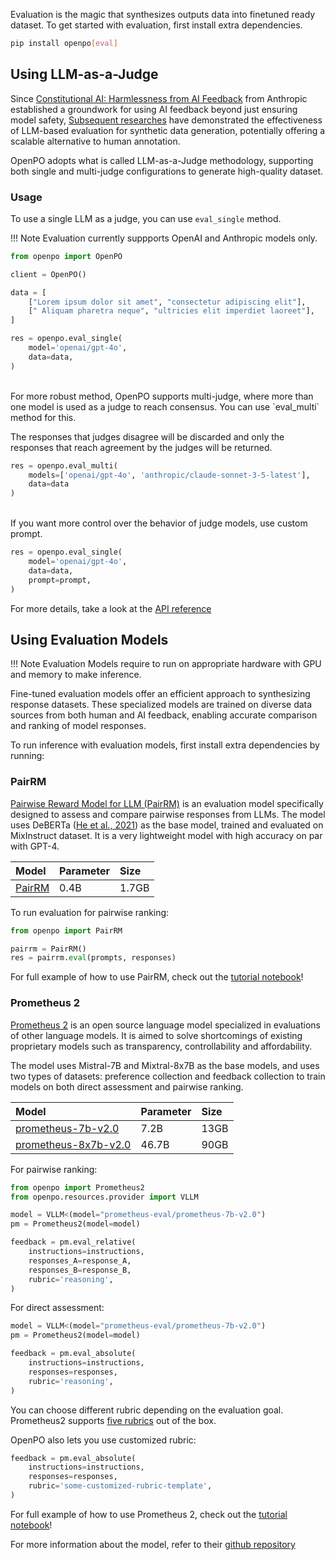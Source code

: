 Evaluation is the magic that synthesizes outputs data into finetuned ready dataset. To get started with evaluation, first install extra dependencies.

```bash
pip install openpo[eval]
```

## Using LLM-as-a-Judge
Since [Constitutional AI: Harmlessness from AI Feedback](https://arxiv.org/abs/2212.08073) from Anthropic established a groundwork for using AI feedback beyond just ensuring model safety, [Subsequent researches](paper.md) have demonstrated the effectiveness of LLM-based evaluation for synthetic data generation, potentially offering a scalable alternative to human annotation.

OpenPO adopts what is called LLM-as-a-Judge methodology, supporting both single and multi-judge configurations to generate high-quality dataset.


### Usage
To use a single LLM as a judge, you can use `eval_single` method.

!!! Note
    Evaluation currently suppports OpenAI and Anthropic models only.

```python
from openpo import OpenPO

client = OpenPO()

data = [
    ["Lorem ipsum dolor sit amet", "consectetur adipiscing elit"],
    [" Aliquam pharetra neque", "ultricies elit imperdiet laoreet"],
]

res = openpo.eval_single(
    model='openai/gpt-4o',
    data=data,
)
```
<br>
For more robust method, OpenPO supports multi-judge, where more than one model is used as a judge to reach consensus. You can use `eval_multi` method for this.

The responses that judges disagree will be discarded and only the responses that reach agreement by the judges will be returned.

```python
res = openpo.eval_multi(
    models=['openai/gpt-4o', 'anthropic/claude-sonnet-3-5-latest'],
    data=data
)
```
<br>
If you want more control over the behavior of judge models, use custom prompt.

```python
res = openpo.eval_single(
    model='openai/gpt-4o',
    data=data,
    prompt=prompt,
)

```

For more details, take a look at the [API reference](api.md)


## Using Evaluation Models
!!! Note
    Evaluation Models require to run on appropriate hardware with GPU and memory to make inference.

Fine-tuned evaluation models offer an efficient approach to synthesizing response datasets. These specialized models are trained on diverse data sources from both human and AI feedback, enabling accurate comparison and ranking of model responses.


To run inference with evaluation models, first install extra dependencies by running:


### PairRM
[Pairwise Reward Model for LLM (PairRM)](https://arxiv.org/abs/2306.02561) is an evaluation model specifically designed to assess and compare pairwise responses from LLMs. The model uses DeBERTa ([He et al., 2021](https://arxiv.org/abs/2006.03654)) as the base model, trained and evaluated on MixInstruct dataset. It is a very lightweight model with high accuracy on par with GPT-4.

| Model | Parameter | Size |
|:--- |:---- |:--- |
| [PairRM](https://huggingface.co/llm-blender/PairRM) | 0.4B | 1.7GB |

To run evaluation for pairwise ranking:

```python
from openpo import PairRM

pairrm = PairRM()
res = pairrm.eval(prompts, responses)
```

For full example of how to use PairRM, check out the [tutorial notebook](notebook.md)!

### Prometheus 2
[Prometheus 2](https://arxiv.org/abs/2405.01535) is an open source language model specialized in evaluations of other language models. It is aimed to solve shortcomings of existing proprietary models such as transparency, controllability and affordability.

The model uses Mistral-7B and Mixtral-8x7B as the base models, and uses two types of datasets: preference collection and feedback collection to train models on both direct assessment and pairwise ranking.

| Model | Parameter | Size  |
| :----------- | :------------- | :------------- |
| [prometheus-7b-v2.0](https://huggingface.co/prometheus-eval/prometheus-7b-v2.0) | 7.2B | 13GB |
| [prometheus-8x7b-v2.0](https://huggingface.co/prometheus-eval/prometheus-8x7b-v2.0) | 46.7B | 90GB|


For pairwise ranking:

```python
from openpo import Prometheus2
from openpo.resources.provider import VLLM

model = VLLM<(model="prometheus-eval/prometheus-7b-v2.0")
pm = Prometheus2(model=model)

feedback = pm.eval_relative(
    instructions=instructions,
    responses_A=response_A,
    responses_B=response_B,
    rubric='reasoning',
)
```

For direct assessment:

```python
model = VLLM<(model="prometheus-eval/prometheus-7b-v2.0")
pm = Prometheus2(model=model)

feedback = pm.eval_absolute(
    instructions=instructions,
    responses=responses,
    rubric='reasoning',
)
```
You can choose different rubric depending on the evaluation goal. Prometheus2 supports [five rubrics](api.md/#prometheus-2) out of the box.

OpenPO also lets you use customized rubric:

```python
feedback = pm.eval_absolute(
    instructions=instructions,
    responses=responses,
    rubric='some-customized-rubric-template',
)
```

For full example of how to use Prometheus 2, check out the [tutorial notebook](notebook.md)!

For more information about the model, refer to their [github repository](https://github.com/prometheus-eval/prometheus-eval)









